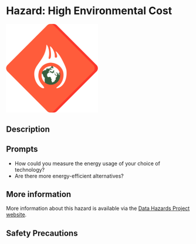 # Hazard: High Environmental Cost

<img src="/images/colour/environment.png" alt="A red diamond shaped outline (like a warning sign) with an image of a globe on fire in the middle" width="250"/>

## Description

## Prompts

* How could you measure the energy usage of your choice of technology?
* Are there more energy-efficient alternatives?

## More information

More information about this hazard is available via the [Data Hazards Project website][1].

## Safety Precautions

[1]: https://datahazards.com/hazards/high-environmental-cost.html
